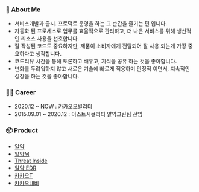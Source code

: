 ### 👦 About Me
- 서비스개발과 출시. 프로덕트 운영을 하는 그 순간을 즐기는 편 입니다.
- 자동화 된 프로세스로 업무를 효율적으로 관리하고, 더 나은 서비스를 위해 생산적인 리소스 사용을 선호합니다.
- 잘 작성된 코드도 중요하지만, 제품이 소비자에게 전달되어 잘 사용 되는게 가장 중요하다고 생각합니다.
- 코드리뷰 시간을 통해 토론하고 배우고, 지식을 공유 하는 것을 좋아합니다.
- 변화를 두려워하지 않고 새로운 기술에 빠르게 적응하며 안정적 이면서, 지속적인 성장을 하는 것을 좋아합니다.

### 👨‍💻 Career
- 2020.12 ~ NOW : 카카오모빌리티 
- 2015.09.01 ~ 2020.12 : 이스트시큐리티 알약그린팀 선임


### 📦 Product
- [알약](https://www.alyac.com)
- [알약M](https://www.estsecurity.com/public/product/alyacm)
- [Threat Inside](https://www.estsecurity.com/enterprise/product/threatinside)
- [알약 EDR](https://www.estsecurity.com/enterprise/product/alyac-edr)
- [카카오T](https://www.kakaomobility.com/contents/10) 
- [카카오내비](https://www.kakaomobility.com/contents/12)
